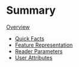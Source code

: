 # Summary

[Overview](./overview.md)
- [Quick Facts](./quick-facts-eurostat.md)
- [Feature Representation](./feature-representation.md)
- [Reader Parameters](./reader-parameters.md)
- [User Attributes](./user-attributes.md)
  
<!--- - [Reader Feature Type Parameters](./reader-feature-type-param.md) --->
<!--# Advanced
- [Version Info](./version.md)
-->
